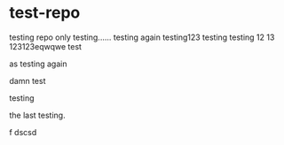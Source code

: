 # test-repo
testing repo only
testing......
testing again
testing123
testing
testing
12
13
123123eqwqwe
test

as
testing again




damn test

testing

the last testing.

f
dscsd